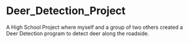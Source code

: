 # Deer_Detection_Project
A High School Project where myself and a group of two others created a Deer Detection program to detect deer along the roadside.
